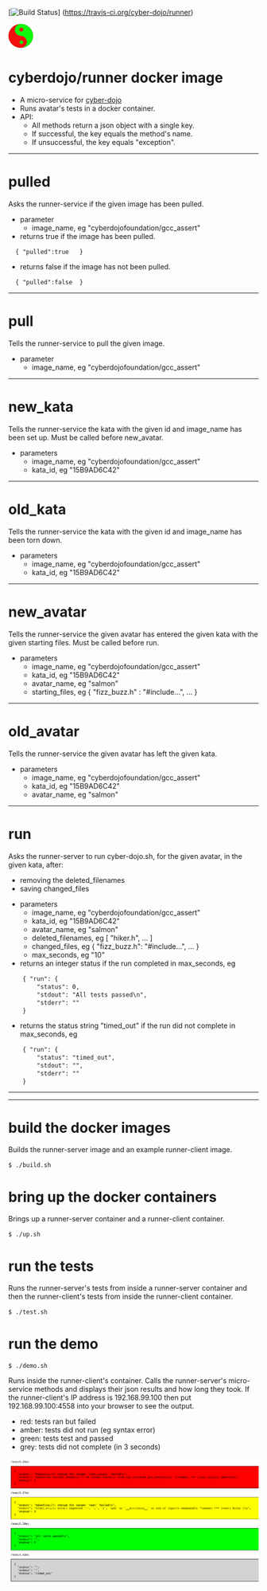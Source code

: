 
[![Build Status](https://travis-ci.org/cyber-dojo/runner.svg?branch=master)]
(https://travis-ci.org/cyber-dojo/runner)

<img src="https://raw.githubusercontent.com/cyber-dojo/nginx/master/images/home_page_logo.png"
alt="cyber-dojo yin/yang logo" width="50px" height="50px"/>

# cyberdojo/runner docker image

- A micro-service for [cyber-dojo](http://cyber-dojo.org)
- Runs avatar's tests in a docker container.
- API:
  * All methods return a json object with a single key.
  * If successful, the key equals the method's name.
  * If unsuccessful, the key equals "exception".

- - - -

# pulled
Asks the runner-service if the given image has been pulled.
- parameter
  * image_name, eg "cyberdojofoundation/gcc_assert"
- returns true if the image has been pulled.
```
  { "pulled":true   }
```
- returns false if the image has not been pulled.
```
  { "pulled":false  }
```

- - - -

# pull
Tells the runner-service to pull the given image.
- parameter
  * image_name, eg "cyberdojofoundation/gcc_assert"

- - - -

# new_kata
Tells the runner-service the kata with the given id
and image_name has been set up.
Must be called before new_avatar.
- parameters
  * image_name, eg "cyberdojofoundation/gcc_assert"
  * kata_id,    eg "15B9AD6C42"

- - - -

# old_kata
Tells the runner-service the kata with the given id
and image_name has been torn down.
- parameters
  * image_name, eg "cyberdojofoundation/gcc_assert"
  * kata_id,    eg "15B9AD6C42"

- - - -

# new_avatar
Tells the runner-service the given avatar has entered
the given kata with the given starting files.
Must be called before run.
- parameters
  * image_name,     eg "cyberdojofoundation/gcc_assert"
  * kata_id,        eg "15B9AD6C42"
  * avatar_name,    eg "salmon"
  * starting_files, eg { "fizz_buzz.h" : "#include...", ... }

- - - -

# old_avatar
Tells the runner-service the given avatar has left the given kata.
- parameters
  * image_name,  eg "cyberdojofoundation/gcc_assert"
  * kata_id,     eg "15B9AD6C42"
  * avatar_name, eg "salmon"

- - - -

# run
Asks the runner-server to run cyber-dojo.sh, for the given avatar, in the given kata, after:
  * removing the deleted_filenames
  * saving changed_files
- parameters
  * image_name,        eg "cyberdojofoundation/gcc_assert"
  * kata_id,           eg "15B9AD6C42"
  * avatar_name,       eg "salmon"
  * deleted_filenames, eg [ "hiker.h", ... ]
  * changed_files,     eg { "fizz_buzz.h": "#include...", ... }
  * max_seconds,       eg "10"
- returns an integer status if the run completed in max_seconds, eg
```
    { "run": {
        "status": 0,
        "stdout": "All tests passed\n",
        "stderr": ""
    }
```
- returns the status string "timed_out" if the run did not complete in max_seconds, eg
```
    { "run": {
        "status": "timed_out",
        "stdout": "",
        "stderr": ""
    }
```

- - - -
- - - -

# build the docker images
Builds the runner-server image and an example runner-client image.
```
$ ./build.sh
```

# bring up the docker containers
Brings up a runner-server container and a runner-client container.

```
$ ./up.sh
```

# run the tests
Runs the runner-server's tests from inside a runner-server container
and then the runner-client's tests from inside the runner-client container.
```
$ ./test.sh
```

# run the demo
```
$ ./demo.sh
```
Runs inside the runner-client's container.
Calls the runner-server's micro-service methods
and displays their json results and how long they took.
If the runner-client's IP address is 192.168.99.100 then put
192.168.99.100:4558 into your browser to see the output.
- red: tests ran but failed
- amber: tests did not run (eg syntax error)
- green: tests test and passed
- grey: tests did not complete (in 3 seconds)

![Alt text](red_amber_green_demo.png?raw=true "title")
